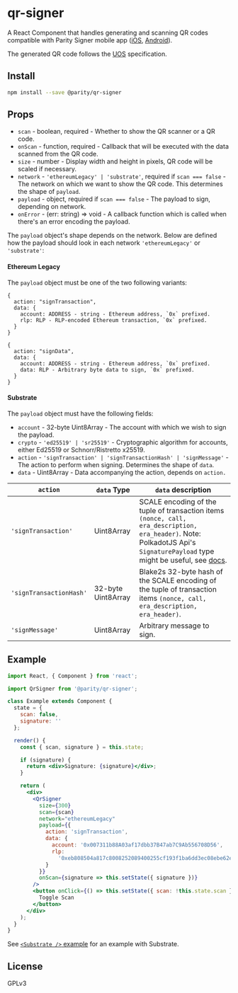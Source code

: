 # qr-signer

A React Component that handles generating and scanning QR codes compatible with Parity Signer mobile app ([iOS](https://itunes.apple.com/de/app/parity-signer/id1218174838?l=en&mt=8), [Android](https://play.google.com/store/apps/details?id=com.nativesigner)).

The generated QR code follows the [UOS](https://github.com/maciejhirsz/uos) specification.

## Install

```bash
npm install --save @parity/qr-signer
```

## Props

- `scan` - boolean, required - Whether to show the QR scanner or a QR code.
- `onScan` - function, required - Callback that will be executed with the data scanned from the QR code.
- `size` - number - Display width and height in pixels, QR code will be scaled if necessary.
- `network` - `'ethereumLegacy' | 'substrate'`, required if `scan === false` - The network on which we want to show the QR code. This determines the shape of `payload`.
- `payload` - object, required if `scan === false` - The payload to sign, depending on network.
- `onError` - (err: string) => void - A callback function which is called when there's an error encoding the payload.

The `payload` object's shape depends on the network. Below are defined how the payload should look in each network `'ethereumLegacy'` or `'substrate'`:

#### Ethereum Legacy

The `payload` object must be one of the two following variants:

```
{
  action: "signTransaction",
  data: {
    account: ADDRESS - string - Ethereum address, `0x` prefixed.
    rlp: RLP - RLP-encoded Ethereum transaction, `0x` prefixed.
  }
}
```

```
{
  action: "signData",
  data: {
    account: ADDRESS - string - Ethereum address, `0x` prefixed.
    data: RLP - Arbitrary byte data to sign, `0x` prefixed.
  }
}
```

#### Substrate

The `payload` object must have the following fields:

- `account` - 32-byte Uint8Array - The account with which we wish to sign the payload.
- `crypto` - `'ed25519' | 'sr25519'` - Cryptographic algorithm for accounts, either Ed25519 or Schnorr/Ristretto x25519.
- `action` - `'signTransaction' | 'signTransactionHash' | 'signMessage'` - The action to perform when signing. Determines the shape of `data`.
- `data` - Uint8Array - Data accompanying the action, depends on `action.`

| `action`                | `data` Type        | `data` description                                                                                                                                                                                                             |
| ----------------------- | ------------------ | ------------------------------------------------------------------------------------------------------------------------------------------------------------------------------------------------------------------------------ |
| `'signTransaction'`     | Uint8Array         | SCALE encoding of the tuple of transaction items `(nonce, call, era_description, era_header)`. Note: PolkadotJS Api's `SignaturePayload` type might be useful, see [docs](https://polkadot.js.org/api/types/#substrate-types). |
| `'signTransactionHash'` | 32-byte Uint8Array | Blake2s 32-byte hash of the SCALE encoding of the tuple of transaction items `(nonce, call, era_description, era_header)`.                                                                                                     |
| `'signMessage'`         | Uint8Array         | Arbitrary message to sign.                                                                                                                                                                                                     |

## Example

```jsx
import React, { Component } from 'react';

import QrSigner from '@parity/qr-signer';

class Example extends Component {
  state = {
    scan: false,
    signature: ''
  };

  render() {
    const { scan, signature } = this.state;

    if (signature) {
      return <div>Signature: {signature}</div>;
    }

    return (
      <div>
        <QrSigner
          size={300}
          scan={scan}
          network="ethereumLegacy"
          payload={{
            action: 'signTransaction',
            data: {
              account: '0x007311b88A03af17dbb37B47ab7C9Ab556708D56',
              rlp:
                '0xeb808504a817c8008252089400255cf193f1ba6dd3ec08ebe62e393030f4dd34872386f26fc10000802a8080'
            }
          }}
          onScan={signature => this.setState({ signature })}
        />
        <button onClick={() => this.setState({ scan: !this.state.scan })}>
          Toggle Scan
        </button>
      </div>
    );
  }
}
```

See [`<Substrate />` example](./example/src/Substrate.js) for an example with Substrate.

## License

GPLv3
